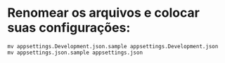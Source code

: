 # Renomear os arquivos e colocar suas configurações:
```shell
mv appsettings.Development.json.sample appsettings.Development.json
mv appsettings.json.sample appsettings.json
```